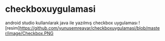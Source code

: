 # checkboxuygulamasi
android studio kullanılarak java ile yazılmış checkbox uygulaması
![resim]https://github.com/yunusemreayar/checkboxuygulamasi/blob/master/image/Checkbox.PNG
